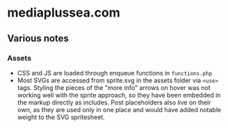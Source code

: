 # mediaplussea.com

## Various notes

### Assets

* CSS and JS are loaded through enqueue functions in `functions.php`
* Most SVGs are accessed from sprite.svg in the assets folder via `<use>` tags. Styling the pieces of the "more info" arrows on hover was not working well with the sprite approach, so they have been embedded in the markup directly as includes. Post placeholders also live on their own, as they are used only in one place and would have added notable weight to the SVG spritesheet.